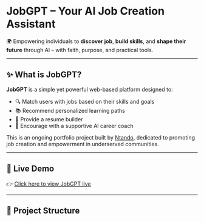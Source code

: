 # JobGPT – Your AI Job Creation Assistant

🌍 Empowering individuals to **discover job**, **build skills**, and **shape their future** through AI – with faith, purpose, and practical tools.

---

## ✨ What is JobGPT?

**JobGPT** is a simple yet powerful web-based platform designed to:
- 🔍 Match users with jobs based on their skills and goals
- 📚 Recommend personalized learning paths
- 📝 Provide a resume builder
- 🤖 Encourage with a supportive AI career coach

This is an ongoing portfolio project built by [Ntando](https://github.com/ntando), dedicated to promoting job creation and empowerment in underserved communities.

---

## 🚀 Live Demo

👉 [Click here to view JobGPT live](https://your-username.github.io/JobGPT/)

---

## 📁 Project Structure

